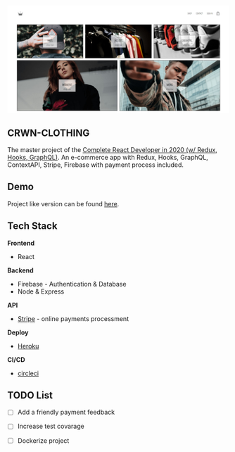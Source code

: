![Project homepage](https://github.com/Andronikus/crwn-clothing/blob/master/img/crwn-clothes-homepage.jpg)
## CRWN-CLOTHING

The master project of the [Complete React Developer in 2020 (w/ Redux, Hooks, GraphQL)](https://www.udemy.com/share/101WH4AkUYeF5TTHQ=/). An e-commerce app with Redux, Hooks, GraphQL, ContextAPI, Stripe, Firebase with payment process included.

## Demo
Project like version can be found [here](https://crwn-clothes-shop-live.herokuapp.com/).

## Tech Stack

**Frontend**
* React

**Backend**
* Firebase - Authentication & Database
* Node & Express

**API**
* [Stripe](https://stripe.com/en-pt) - online payments processment

**Deploy**
* [Heroku](https://www.heroku.com/)

**CI/CD**
* [circleci](https://circleci.com/)

## TODO List
- [ ] Add a friendly payment feedback
- [ ] Increase test covarage
- [ ] Dockerize project
 


